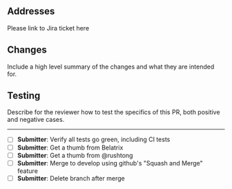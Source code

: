 ## Addresses
Please link to Jira ticket here

## Changes
Include a high level summary of the changes and what they are intended for.

## Testing
Describe for the reviewer how to test the specifics of this PR, both positive and negative cases.

---

- [ ] **Submitter**: Verify all tests go green, including CI tests
- [ ] **Submitter**: Get a thumb from Belatrix
- [ ] **Submitter**: Get a thumb from @rushtong
- [ ] **Submitter**: Merge to develop using github's "Squash and Merge" feature
- [ ] **Submitter**: Delete branch after merge
